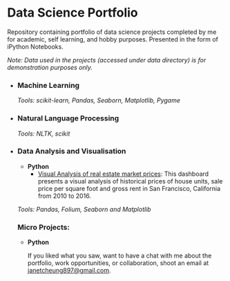 # Data Science Portfolio
Repository containing portfolio of data science projects completed by me for academic, self learning, and hobby purposes. Presented in the form of iPython Notebooks.

_Note: Data used in the projects (accessed under data directory) is for demonstration purposes only._


- ### Machine Learning

	_Tools: scikit-learn, Pandas, Seaborn, Matplotlib, Pygame_

- ### Natural Language Processing

	_Tools: NLTK, scikit_

 - ### Data Analysis and Visualisation
	- __Python__
		- [Visual Analysis of real estate market prices](https://github.com/janetcheung-byte/data_visualization): This dashboard presents a visual analysis of historical prices of house units, sale price per square foot and gross rent in San Francisco, California from 2010 to 2016. 

		
	_Tools: Pandas, Folium, Seaborn and Matplotlib_

    ### Micro Projects: 

    - __Python__


        If you liked what you saw, want to have a chat with me about the portfolio, work opportunities, or collaboration, shoot an email at janetcheung897@gmail.com. 